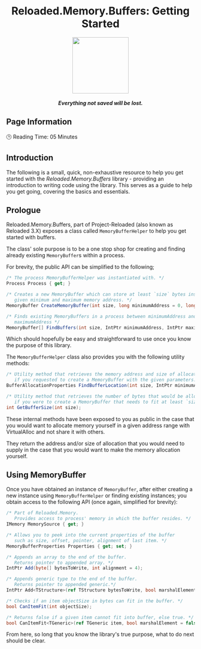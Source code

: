 
<div align="center">
	<h1>Reloaded.Memory.Buffers: Getting Started</h1>
	<img src="https://i.imgur.com/BjPn7rU.png" width="150" align="center" />
	<br/> <br/>
	<strong><i>Everything not saved will be lost.</i></strong>
</div>

## Page Information

🕒 Reading Time: 05 Minutes

## Introduction

The following is a small, quick, non-exhaustive resource to help you get started with the *Reloaded.Memory.Buffers* library - providing an introduction to writing code using the library. This serves as a guide to help you get going, covering the basics and essentials.

## Prologue
Reloaded.Memory.Buffers, part of Project-Reloaded (also known as Reloaded 3.X) exposes a class called `MemoryBufferHelper` to help you get started with buffers.

The class' sole purpose is to be a one stop shop for creating and finding already existing `MemoryBuffer`s within a process. 

For brevity, the public API can be simplified to the following;
```csharp
/* The process MemoryBufferHelper was instantiated with. */
Process Process { get; }

/* Creates a new MemoryBuffer which can store at least `size` bytes inside a 
   given minimum and maximum memory address. */
MemoryBuffer CreateMemoryBuffer(int size, long minimumAddress = 0, long maximumAddress = long.MaxValue, int retryCount = 3);

/* Finds existing MemoryBuffers in a process between minimumAddress and 
   maximumAddress */
MemoryBuffer[] FindBuffers(int size, IntPtr minimumAddress, IntPtr maximumAddress, bool useCache = true);
```

Which should hopefully be easy and straightforward to use once you know the purpose of this library.

The `MemoryBufferHelper` class also provides you with the following utility methods:

```csharp
/* Utility method that retrieves the memory address and size of allocation.
   if you requested to create a MemoryBuffer with the given parameters. */
BufferAllocationProperties FindBufferLocation(int size, IntPtr minimumAddress, IntPtr maximumAddress);

/* Utility method that retrieves the number of bytes that would be allocated 
   if you were to create a MemoryBuffer that needs to fit at least `size` bytes.*/
int GetBufferSize(int size);
```

These internal methods have been exposed to you as public in the case that you would want to allocate memory yourself in a given address range with VirtualAlloc and not share it with others. 

They return the address and/or size of allocation that you would need to supply in the case that you would want to make the memory allocation yourself.

## Using MemoryBuffer

Once you have obtained an instance of `MemoryBuffer`, after either creating a new instance using `MemoryBufferHelper` or finding existing instances; you obtain access to the following API (once again, simplified for brevity):

```csharp
/* Part of Reloaded.Memory. 
   Provides access to process' memory in which the buffer resides. */
IMemory MemorySource { get; }

/* Allows you to peek into the current properties of the buffer 
   such as size, offset, pointer, alignment of last item. */
MemoryBufferProperties Properties { get; set; }

/* Appends an array to the end of the buffer.
   Returns pointer to appended array. */
IntPtr Add(byte[] bytesToWrite, int alignment = 4);

/* Appends generic type to the end of the buffer.
   Returns pointer to appended generic.*/
IntPtr Add<TStructure>(ref TStructure bytesToWrite, bool marshalElement = false, int alignment = 4);

/* Checks if an item objectSize in bytes can fit in the buffer. */
bool CanItemFit(int objectSize);

/* Returns false if a given item cannot fit into buffer, else true. */
bool CanItemFit<TGeneric>(ref TGeneric item, bool marshalElement = false);
```

From here, so long that you know the library's true purpose, what to do next should be clear.
